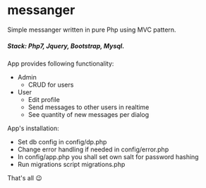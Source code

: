 # messanger
Simple messanger written in pure Php using MVC pattern.

##### Stack: Php7, Jquery, Bootstrap, Mysql.

App provides following functionality:
* Admin
    * CRUD for users
* User
    * Edit profile
    * Send messages to other users in realtime
    * See quantity of new messages per dialog
    
App's installation:
   * Set db config in config/dp.php
   * Change error handling if needed in config/error.php
   * In config/app.php you shall set own salt for password hashing
   * Run migrations script migrations.php
    
That's all :wink: